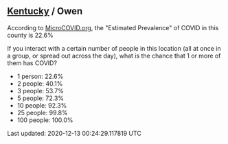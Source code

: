 
## [Kentucky](/united-states/kentucky) / Owen

According to [MicroCOVID.org](http://microcovid.org),
the "Estimated Prevalence" of COVID in this county is 22.6%

If you interact with a certain number of people in this location
(all at once in a group, or spread out across the day), what is the chance that
1 or more of them has COVID?

- 1 person: 22.6%
- 2 people: 40.1%
- 3 people: 53.7%
- 5 people: 72.3%
- 10 people: 92.3%
- 25 people: 99.8%
- 100 people: 100.0%

Last updated: 2020-12-13 00:24:29.117819 UTC
